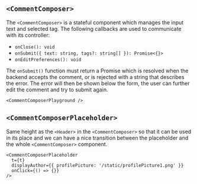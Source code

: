 ```remove-react-source
```

## `<CommentComposer>`

The `<CommentComposer>` is a stateful component which manages the input text and selected tag. The following callbacks are used to communicate with its controller:

 * `onClose(): void`
 * `onSubmit({ text: string, tags?: string[] }): Promise<{}>`
 * `onEditPreferences(): void`

The `onSubmit()` function must return a Promise which is resolved when the backend accepts the comment, or is rejected with a string that describes the error. The error will then be shown below the form, the user can further edit the comment and try to submit again.

```react|noSource,plain
<CommentComposerPlayground />
```

## `<CommentComposerPlaceholder>`

Same height as the `<Header>` in the `<CommentComposer>` so that it can be used in its place and we can have a nice transition between the placeholder and the whole `<CommentComposer>` component.

```react|noSource,plain
<CommentComposerPlaceholder
  t={t}
  displayAuthor={{ profilePicture: '/static/profilePicture1.png' }}
  onClick={() => {}}
/>
```
